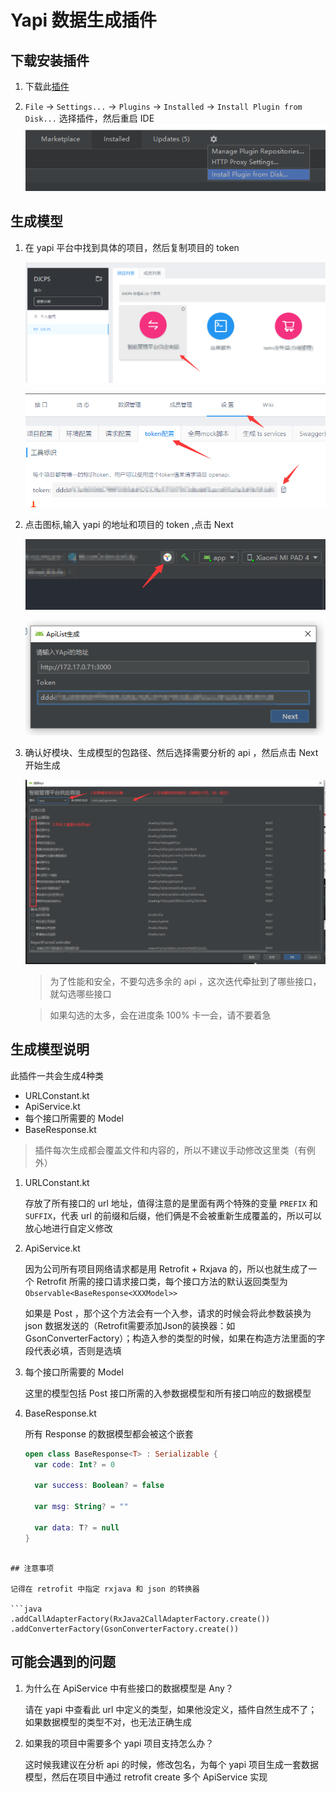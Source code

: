 # Yapi 数据生成插件

## 下载安装插件

1. 下载此[插件](https://github.com/CiyLei/YapiAndroidPlugin/raw/baseResponse/Plugin/Plugin.zip)

2.  `File` -> `Settings...` -> `Plugins` -> `Installed` -> `Install Plugin from Disk...` 选择插件，然后重启 IDE
![安装插件](https://raw.githubusercontent.com/CiyLei/YapiAndroidPlugin/master/img/%E5%AE%89%E8%A3%85%E6%8F%92%E4%BB%B6.png)

## 生成模型

1. 在 yapi 平台中找到具体的项目，然后复制项目的 token

    ![yapi选择项目](https://raw.githubusercontent.com/CiyLei/YapiAndroidPlugin/master/img/yapi%E9%80%89%E6%8B%A9%E9%A1%B9%E7%9B%AE.png)
    
    ![复制项目token](https://raw.githubusercontent.com/CiyLei/YapiAndroidPlugin/master/img/%E5%A4%8D%E5%88%B6%E9%A1%B9%E7%9B%AEtoken.png)

2. 点击图标,输入 yapi 的地址和项目的 token ,点击 Next

    ![选择图标](https://raw.githubusercontent.com/CiyLei/YapiAndroidPlugin/master/img/%E9%80%89%E6%8B%A9%E5%9B%BE%E6%A0%87.png)
    
    ![输入token](https://raw.githubusercontent.com/CiyLei/YapiAndroidPlugin/master/img/%E8%BE%93%E5%85%A5token.png)

3. 确认好模块、生成模型的包路径、然后选择需要分析的 api ，然后点击 Next 开始生成

    ![选择分析的api](https://raw.githubusercontent.com/CiyLei/YapiAndroidPlugin/master/img/%E9%80%89%E6%8B%A9%E5%88%86%E6%9E%90%E7%9A%84api.png)

    > 为了性能和安全，不要勾选多余的 api ，这次迭代牵扯到了哪些接口，就勾选哪些接口

    > 如果勾选的太多，会在进度条 100% 卡一会，请不要着急

## 生成模型说明

此插件一共会生成4种类

* URLConstant.kt
* ApiService.kt
* 每个接口所需要的 Model
* BaseResponse.kt

> 插件每次生成都会覆盖文件和内容的，所以不建议手动修改这里类（有例外）

1. URLConstant.kt

    存放了所有接口的 url 地址，值得注意的是里面有两个特殊的变量 `PREFIX` 和 `SUFFIX`，代表 url 的前缀和后缀，他们俩是不会被重新生成覆盖的，所以可以放心地进行自定义修改

2. ApiService.kt

    因为公司所有项目网络请求都是用 Retrofit + Rxjava 的，所以也就生成了一个 Retrofit 所需的接口请求接口类，每个接口方法的默认返回类型为 `Observable<BaseResponse<XXXModel>>`

    如果是 Post ，那个这个方法会有一个入参，请求的时候会将此参数装换为 json 数据发送的（Retrofit需要添加Json的装换器：如GsonConverterFactory）；构造入参的类型的时候，如果在构造方法里面的字段代表必填，否则是选填

3. 每个接口所需要的 Model

    这里的模型包括 Post 接口所需的入参数据模型和所有接口响应的数据模型

4. BaseResponse.kt

    所有 Response 的数据模型都会被这个嵌套
    
    ```kotlin
    open class BaseResponse<T> : Serializable {
      var code: Int? = 0
    
      var success: Boolean? = false
    
      var msg: String? = ""
    
      var data: T? = null
    }
```

## 注意事项

记得在 retrofit 中指定 rxjava 和 json 的转换器

```java
.addCallAdapterFactory(RxJava2CallAdapterFactory.create())
.addConverterFactory(GsonConverterFactory.create())
```

## 可能会遇到的问题

1. 为什么在 ApiService 中有些接口的数据模型是 Any？

    请在 yapi 中查看此 url 中定义的类型，如果他没定义，插件自然生成不了；如果数据模型的类型不对，也无法正确生成

2. 如果我的项目中需要多个 yapi 项目支持怎么办？

    这时候我建议在分析 api 的时候，修改包名，为每个 yapi 项目生成一套数据模型，然后在项目中通过 retrofit create 多个 ApiService 实现